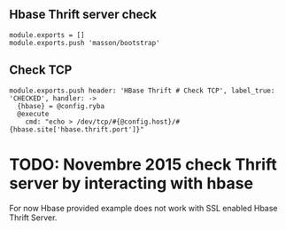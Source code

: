
## Hbase Thrift server check

    module.exports = []
    module.exports.push 'masson/bootstrap'

## Check TCP

    module.exports.push header: 'HBase Thrift # Check TCP', label_true: 'CHECKED', handler: ->
      {hbase} = @config.ryba
      @execute
        cmd: "echo > /dev/tcp/#{@config.host}/#{hbase.site['hbase.thrift.port']}"

# TODO: Novembre 2015 check Thrift  server by interacting with hbase

For now Hbase provided example does not work with SSL enabled Hbase Thrift Server.
